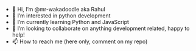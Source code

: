 - 👋 Hi, I’m @mr-wakadoodle aka Rahul
- 👀 I’m interested in python development
- 🌱 I’m currently learning Python and JavaScript
- 💞️ I’m looking to collaborate on anything development related, happy to help!
- 📫 How to reach me (here only, comment on my repo)

<!---
mr-wakadoodle/mr-wakadoodle is a ✨ special ✨ repository because its `README.md` (this file) appears on your GitHub profile.
You can click the Preview link to take a look at your changes.
--->
